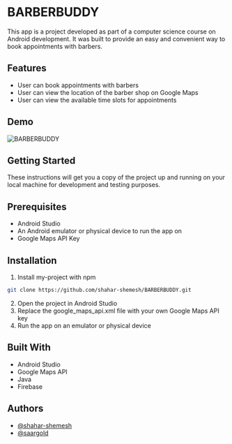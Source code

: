
# BARBERBUDDY


This app is a project developed as part of a computer science course on Android development. It was built to provide an easy and convenient way to book appointments with barbers.


## Features

- User can book appointments with barbers
- User can view the location of the barber shop on Google Maps
- User can view the available time slots for appointments

## Demo
![BARBERBUDDY](https://github.com/shahar-shemesh/BARBERBUDDY/assets/62644579/0b141469-d887-4deb-98f2-72b1123bd589)




## Getting Started

These instructions will get you a copy of the project up and running on your local machine for development and testing purposes.

## Prerequisites

- Android Studio
- An Android emulator or physical device to run the app on
- Google Maps API Key
## Installation

1. Install my-project with npm

```bash
git clone https://github.com/shahar-shemesh/BARBERBUDDY.git

```

2. Open the project in Android Studio
3. Replace the google_maps_api.xml file with your own Google Maps API key
4. Run the app on an emulator or physical device

## Built With

- Android Studio
- Google Maps API
- Java
- Firebase
  
## Authors

- [@shahar-shemesh](https://www.github.com/shahar-shemesh)
- [@saargold](https://www.github.com/saargold)

